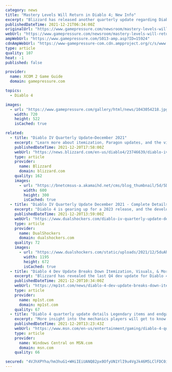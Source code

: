 ```yaml
---
category: news
title: "Mastery Levels Will Return in Diablo 4; New Info"
excerpt: "Blizzard has released another quarterly update regarding Diablo 4. With this, we learned more about the systems featured in the game."
publishedDateTime: 2021-12-21T06:34:00Z
originalUrl: "https://www.gamepressure.com/newsroom/mastery-levels-will-return-in-diablo-4-new-info/zf3e34"
webUrl: "https://www.gamepressure.com/newsroom/mastery-levels-will-return-in-diablo-4-new-info/zf3e34"
ampWebUrl: "https://www.gamepressure.com/S013-amp.asp?ID=15924"
cdnAmpWebUrl: "https://www-gamepressure-com.cdn.ampproject.org/c/s/www.gamepressure.com/S013-amp.asp?ID=15924"
type: article
quality: 107
heat: -1
published: false

provider:
  name: XCOM 2 Game Guide
  domain: gamepressure.com

topics:
  - Diablo 4

images:
  - url: "https://www.gamepressure.com/gallery/html/news/1043054218.jpg"
    width: 720
    height: 522
    isCached: true

related:
  - title: "Diablo IV Quarterly Update—December 2021"
    excerpt: "Learn more about itemization, Paragon updates, and the visual effects of Diablo IV in this next Quarterly Developer Update."
    publishedDateTime: 2021-12-20T17:58:00Z
    webUrl: "https://news.blizzard.com/en-us/diablo4/23746639/diablo-iv-quarterly-update-december-2021"
    type: article
    provider:
      name: Blizzard
      domain: blizzard.com
    quality: 162
    images:
      - url: "https://bnetcmsus-a.akamaihd.net/cms/blog_thumbnail/5d/5DOAYVZ56YBD1639765731138.png"
        width: 600
        height: 300
        isCached: true
  - title: "Diablo IV Quarterly Update December 2021 - Complete Details"
    excerpt: "Diablo 4 is gearing up for a 2023 release, and the developers have shared some interesting details about the same. MORE: Diablo 2: How to Add Sockets and Use Runewords In the latest update, the ..."
    publishedDateTime: 2021-12-20T13:59:00Z
    webUrl: "https://www.dualshockers.com/diablo-iv-quarterly-update-december-2021-complete-details/"
    type: article
    provider:
      name: DualShockers
      domain: dualshockers.com
    quality: 72
    images:
      - url: "https://www.dualshockers.com/static/uploads/2021/12/5duAhobafARCQdjqBUgZ8Z.jpg"
        width: 1195
        height: 672
        isCached: true
  - title: "Diablo 4 Dev Update Breaks Down Itemization, Visuals, & More"
    excerpt: "Blizzard has revealed the last Q4 dev update for Diablo 4, detailing itemization, visual effects, and more for the upcoming game."
    publishedDateTime: 2021-12-20T10:34:00Z
    webUrl: "https://mp1st.com/news/diablo-4-dev-update-breaks-down-itemization-visuals-more"
    type: article
    provider:
      name: mp1st.com
      domain: mp1st.com
    quality: 67
  - title: "Diablo 4 quarterly update details Legendary items and endgame progression"
    excerpt: "More insight into the mechanics players will get to know in-game. What you need to know Blizzard Entertainment is sharing quarterly updates on the development of Diablo 4. This update focuses on how ..."
    publishedDateTime: 2021-12-20T13:23:43Z
    webUrl: "https://www.msn.com/en-us/entertainment/gaming/diablo-4-quarterly-update-details-legendary-items-and-endgame-progression/ar-AAS0fBi"
    type: article
    provider:
      name: Windows Central on MSN.com
      domain: msn.com
    quality: 66

secured: "4VJhXPYha/hm3huG1+WHiIEiUANQ82px0OfyUN1YlI9u4VgJk46M5LClFDC0i1Pi5Beaq3B6mP3/HyqNty2W0HpqOpxgTqRdxYFobEf7CH9jlKrWFNz6Wzvu/wqdgMt2uQiqLJhAt00I0/k6Beaq4k9yYaWP1rJz0sG200MUVeXuFzuZ7Y3wZ4jX7v0hoWEuZ64P+WUOrgsX0OKtDPbF7hcCxRXYu25L7VsJu6dil76gNhE00wa+zTuuA49v1jIkR9Q5V//WXLZBU+zl1rBCf7uBh37PD3Djo1tkeMxRj48eGg7QXZdr25Mqcs9iYbSBGhNnhqFeMEQ0V8U/BzKE4bk4axxZZbbThEU7DIzO2RU=;G5R0I0Pej6+3jZQIrVn/Ug=="
---
```


